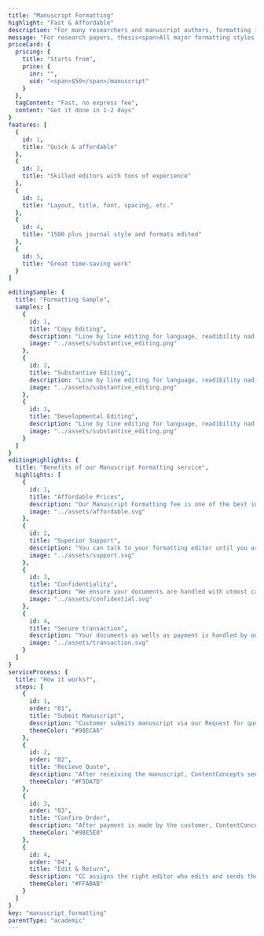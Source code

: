 ```yaml
---
title: "Manuscript Formatting"
highlight: "Fast & Affordable"
description: "For many researchers and manuscript authors, formatting is a nightmare and eats in to a lot of their research time. We are here to take care of the manuscript formatting guidelines. Since we do this everyday, our experts will quickly format and make it ready for submission"
message: "For research papers, thesis<span>All major formatting styles - APA, Chicago, MLA</span>"
priceCard: {
  pricing: {
    title: "Starts from",
    price: {
      inr: "",
      usd: "<span>$50</span>/manuscript"
    }
  },
  tagContent: "Fast, no express fee",
  content: "Get it done in 1-2 days"
}
features: [
  {
    id: 1,
    title: "Quick & affordable"
  },
  {
    id: 2,
    title: "Skilled editors with tons of experience"
  },
  {
    id: 3,
    title: "Layout, title, font, spacing, etc."
  },
  {
    id: 4,
    title: "1500 plus journal style and formats edited"
  },
  {
    id: 5,
    title: "Great time-saving work"
  }
]

editingSample: {
  title: "Formatting Sample",
  samples: [
    {
      id: 1,
      title: "Copy Editing",
      description: "Line by line editing for language, readibility nad technical learning improvement",
      image: "../assets/substantive_editing.png"
    },
    {
      id: 2,
      title: "Substantive Editing",
      description: "Line by line editing for language, readibility nad technical learning improvement",
      image: "../assets/substantive_editing.png"
    },
    {
      id: 3,
      title: "Developmental Editing",
      description: "Line by line editing for language, readibility nad technical learning improvement",
      image: "../assets/substantive_editing.png"
    }
  ]
}
editingHighlights: {
  title: "Benefits of our Manuscript Formatting service",
  highlights: [
    {
      id: 1,
      title: "Affordable Prices",
      description: "Our Manuscript Formatting fee is one of the best in the industry for the level of quality work we offer",
      image: "../assets/affordable.svg"
    },
    {
      id: 2,
      title: "Superior Support",
      description: "You can talk to your formatting editor until you are satisfied with our editing service, get your queries answered via email or chat and send your manuscript after review from journal editor for further check.",
      image: "../assets/support.svg"
    },
    {
      id: 3,
      title: "Confidentiality",
      description: "We ensure your documents are handled with utmost care. We can sign NDA if necessary.",
      image: "../assets/confidential.svg"
    },
    {
      id: 4,
      title: "Secure transaction",
      description: "Your documents as wells as payment is handled by our secure website which has passed the best level of security testing in the industry.",
      image: "../assets/transaction.svg"
    }
  ]
}
serviceProcess: {
  title: "How it works?",
  steps: [
    {
      id: 1,
      order: "01",
      title: "Submit Manuscript",
      description: "Customer submits manuscript via our Request for quote page.",
      themeColor: "#98ECA6"
    },
    {
      id: 2,
      order: "02",
      title: "Recieve Quote",
      description: "After receiving the manuscript, ContentConcepts sends price quote.",
      themeColor: "#F5DA7D"
    },
    {
      id: 3,
      order: "03",
      title: "Confirm Order",
      description: "After payment is made by the customer, ContentConcepts sends confirmation of payment.",
      themeColor: "#98E5E0"
    },
    {
      id: 4,
      order: "04",
      title: "Edit & Return",
      description: "CC assigns the right editor who edits and sends the edited document back to the customer.",
      themeColor: "#FFABAB"
    }
  ]
}
key: "manuscript_formatting"
parentType: "academic"
---
```

